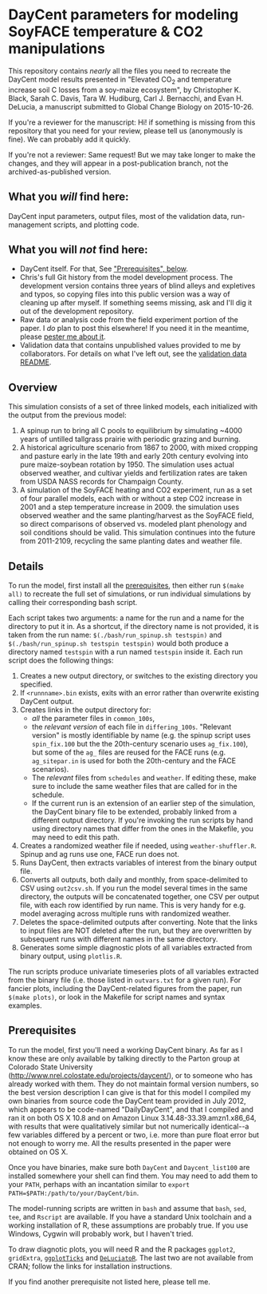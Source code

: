 # DayCent parameters for modeling SoyFACE temperature & CO2 manipulations

This repository contains *nearly* all the files you need to recreate the DayCent model results presented in "Elevated CO<sub>2</sub> and temperature increase soil C losses from a soy-maize ecosystem", by Christopher K. Black, Sarah C. Davis, Tara W. Hudiburg, Carl J. Bernacchi, and Evan H. DeLucia, a manuscript submitted to Global Change Biology on 2015-10-26.

If you're a reviewer for the manuscript: Hi! if something is missing from this repository that you need for your review, please tell us (anonymously is fine). We can probably add it quickly.

If you're not a reviewer: Same request! But we may take longer to make the changes, and they will appear in a post-publication branch, not the archived-as-published version.

## What you *will* find here:

DayCent input parameters, output files, most of the validation data, run-management scripts, and plotting code.

## What you will *not* find here:

* DayCent itself. For that, See ["Prerequisites", below](#prerequisites).
* Chris's full Git history from the model development process. The development version contains three years of blind alleys and expletives and typos, so copying files into this public version was a way of cleaning up after myself. If something seems missing, ask and I'll dig it out of the development repository.
* Raw data or analysis code from the field experiment portion of the paper. I *do* plan to post this elsewhere! If you need it in the meantime, please [pester me about it](http://twitter.com/infotroph).
* Validation data that contains unpublished values provided to me by collaborators. For details on what I've left out, see the [validation data README](validation_data/README.md).


## Overview

This simulation consists of a set of three linked models, each initialized with the output from the previous model:

1. A spinup run to bring all C pools to equilibrium by simulating ~4000 years of untilled tallgrass prairie with periodic grazing and burning.
2. A historical agriculture scenario from 1867 to 2000, with mixed cropping and pasture early in the late 19th and early 20th century evolving into pure maize-soybean rotation by 1950. The simulation uses actual observed weather, and cultivar yields and fertilization rates are taken from USDA NASS records for Champaign County.
3. A simulation of the SoyFACE heating and CO2 experiment, run as a set of four parallel models, each with or without a step CO2 increase in 2001 and a step temperature increase in 2009. the simulation uses observed weather and the same planting/harvest as the SoyFACE field, so direct comparisons of observed vs. modeled plant phenology and soil conditions should be valid. This simulation continues into the future from 2011-2109, recycling the same planting dates and weather file.


## Details

To run the model, first install all the [prerequisites](#prerequisites), then either run `$(make all)` to recreate the full set of simulations, or run individual simulations by calling their corresponding bash script.

Each script takes two arguments: a name for the run and a name for the directory to put it in. As a shortcut, if the directory name is not provided, it is taken from the run name: `$(./bash/run_spinup.sh testspin)` and `$(./bash/run_spinup.sh testspin testspin)` would both produce a directory named `testspin` with a run named `testspin` inside it. Each run script does the following things:

1. Creates a new output directory, or switches to the existing directory you specified.
2. If `<runnname>.bin` exists, exits with an error rather than overwrite existing DayCent output.
3. Creates links in the output directory for:
	- *all* the parameter files in `common_100s`,
	- the *relevant version* of each file in `differing_100s`. "Relevant version" is mostly identifiable by name (e.g. the spinup script uses `spin_fix.100` but the the 20th-century scenario uses `ag_fix.100`), but some of the `ag_` files are reused for the FACE runs (e.g. `ag_sitepar.in` is used for both the 20th-century and the FACE scenarios).
	- The *relevant* files from `schedules` and `weather`. If editing these, make sure to include the same weather files that are called for in the schedule.
	- If the current run is an extension of an earlier step of the simulation, the DayCent binary file to be extended, probably linked from a different output directory. If you're invoking the run scripts by hand using directory names that differ from the ones in the Makefile, you may need to edit this path.
4. Creates a randomized weather file if needed, using `weather-shuffler.R`. Spinup and ag runs use one, FACE run does not.
5. Runs DayCent, then extracts variables of interest from the binary output file.
6. Converts all outputs, both daily and monthly, from space-delimited to CSV using `out2csv.sh`. If you run the model several times in the same directory, the outputs will be concatenated together, one CSV per output file, with each row identified by run name. This is very handy for e.g. model averaging across multiple runs with randomized weather.
7. Deletes the space-delimited outputs after converting. Note that the links to input files are NOT deleted after the run, but they are overwritten by subsequent runs with different names in the same directory.
8. Generates some simple diagnostic plots of all variables extracted from binary output, using `plotlis.R`.


The run scripts produce univariate timeseries plots of all variables extracted from the binary file (i.e. those listed in `outvars.txt` for a given run). For fancier plots, including the DayCent-related figures from the paper, run `$(make plots)`, or look in the Makefile for script names and syntax examples.


## Prerequisites

To run the model, first you'll need a working DayCent binary. As far as I know these are only available by talking directly to the Parton group at Colorado State University (http://www.nrel.colostate.edu/projects/daycent/), or to someone who has already worked with them. They do not maintain formal version numbers, so the best version description I can give is that for this model I compiled my own binaries from source code the DayCent team provided in July 2012, which appears to be code-named  "DailyDayCent", and that I compiled and ran it on both OS X 10.8 and on Amazon Linux 3.14.48-33.39.amzn1.x86_64, with results that were qualitatively similar but not numerically identical--a few variables differed by a percent or two, i.e. more than pure float error but not enough to worry me. All the results presented in the paper were obtained on OS X.

Once you have binaries, make sure both `DayCent` and `Daycent_list100` are installed somewhere your shell can find them. You may need to add them to your `PATH`, perhaps with an incantation similar to `export PATH=$PATH:/path/to/your/DayCent/bin`.

The model-running scripts are written in `bash` and assume that `bash`, `sed`, `tee`, and `Rscript` are available. If you have a standard Unix toolchain and a working installation of R, these assumptions are probably true. If you use Windows, Cygwin will probably work, but I haven't tried.

To draw diagnotic plots, you will need R and the R packages `ggplot2`, `gridExtra`, [`ggplotTicks`](https://github.com/infotroph/ggplotTicks) and [`DeLuciatoR`](https://github.com/infotroph/DeLuciatoR). The last two are not available from CRAN; follow the links for installation instructions.

If you find another prerequisite not listed here, please tell me.
